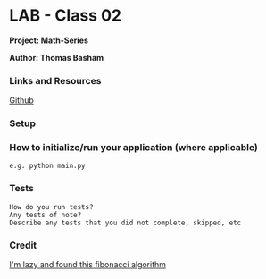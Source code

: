 
# **LAB - Class 02**

**Project: Math-Series**

**Author: Thomas Basham**

### Links and Resources

[Github](https://github.com/bashamtg/math-series)    

### Setup

### How to initialize/run your application (where applicable)

    e.g. python main.py

### Tests

    How do you run tests?
    Any tests of note?
    Describe any tests that you did not complete, skipped, etc

### Credit

[I'm lazy and found this fibonacci algorithm](https://www.geeksforgeeks.org/python-program-for-program-for-fibonacci-numbers-2/)